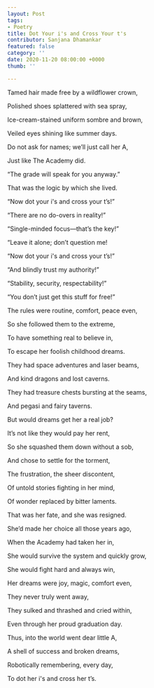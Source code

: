 ```yaml
---
layout: Post
tags:
- Poetry
title: Dot Your i's and Cross Your t's
contributor: Sanjana Dhamankar
featured: false
category: ''
date: 2020-11-20 08:00:00 +0000
thumb: ''

---
```

Tamed hair made free by a wildflower crown,

Polished shoes splattered with sea spray,

Ice-cream-stained uniform sombre and brown,

Veiled eyes shining like summer days.

Do not ask for names; we’ll just call her A,

Just like The Academy did.

“The grade will speak for you anyway.”

That was the logic by which she lived.

“Now dot your i's and cross your t’s!”

“There are no do-overs in reality!”

“Single-minded focus—that’s the key!”

“Leave it alone; don’t question me!

“Now dot your i's and cross your t’s!”

“And blindly trust my authority!”

“Stability, security, respectability!”

“You don’t just get this stuff for free!”

The rules were routine, comfort, peace even,

So she followed them to the extreme,

To have something real to believe in,

To escape her foolish childhood dreams.

They had space adventures and laser beams,

And kind dragons and lost caverns.

They had treasure chests bursting at the seams,

And pegasi and fairy taverns.

But would dreams get her a real job?

It’s not like they would pay her rent,

So she squashed them down without a sob,

And chose to settle for the torment,

The frustration, the sheer discontent,

Of untold stories fighting in her mind,

Of wonder replaced by bitter laments.

That was her fate, and she was resigned.

She’d made her choice all those years ago,

When the Academy had taken her in,

She would survive the system and quickly grow,

She would fight hard and always win,

Her dreams were joy, magic, comfort even,

They never truly went away,

They sulked and thrashed and cried within,

Even through her proud graduation day.

Thus, into the world went dear little A,

A shell of success and broken dreams,

Robotically remembering, every day,

To dot her i's and cross her t’s.